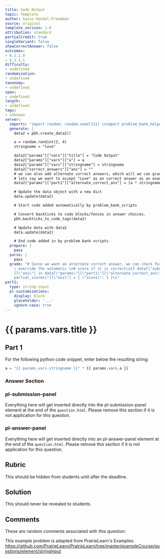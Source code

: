 ```yaml
---
title: Code Output
topic: Template
author: Gavin Kendal-Freedman
source: original
template_version: 1.0
attribution: standard
partialCredit: true
singleVariant: false
showCorrectAnswer: false
outcomes:
- 6.1.1.0
- 6.1.1.1
difficulty:
- undefined
randomization:
- undefined
taxonomy:
- undefined
span:
- undefined
length:
- undefined
tags:
- unknown
server:
  imports: "import random; random.seed(111) \nimport problem_bank_helpers as pbh\n"
  generate: |
    data2 = pbh.create_data2()

    a = random.randint(2, 4)
    stringname = "love"

    data2["params"]["vars"]["title"] = "Code Output"
    data2["params"]["vars"]["a"] = a
    data2["params"]["vars"]["stringname"] = stringname
    data2["correct_answers"]["ans"] = ""
    # we can also add alternate correct answers, which will we can grade as correct
    # lets say we want to accept "Love" as an correct answer as an example, we can do:
    data2["params"]["part1"]["alternate_correct_ans"] = [a * stringname, a * "Love"]

    # Update the data object with a new dict
    data.update(data2)

    # Start code added automatically by problem_bank_scripts

    # Convert backticks to code blocks/fences in answer choices.
    pbh.backticks_to_code_tags(data2)

    # Update data with data2
    data.update(data2)

    # End code added in by problem bank scripts
  prepare: |
    pass
  parse: |
    pass
  grade: "# Since we want an alternate correct answer, we can check for it here, and\
    \ override the automatic \n# score if it is correct\nif data[\"submitted_answers\"\
    ][\"ans\"] in data[\"params\"][\"part1\"][\"alternate_correct_ans\"]:\n    data[\"\
    partial_scores\"][\"ans\"] = { \"score\": 1 }\n"
part1:
  type: string-input
  pl-customizations:
    display: block
    placeholder: '...'
    ignore-case: true
---
```

# {{ params.vars.title }}

## Part 1

For the following python code snippet, enter below the resulting string:

```python
a = "{{ params.vars.stringname }}" * {{ params.vars.a }}
```

### Answer Section 

### pl-submission-panel

Everything here will get inserted directly into the pl-submission-panel element at the end of the `question.html`.
Please remove this section if it is not application for this question.

### pl-answer-panel

Everything here will get inserted directly into an pl-answer-panel element at the end of the `question.html`.
Please remove this section if it is not application for this question.

## Rubric

This should be hidden from students until after the deadline.

## Solution

This should never be revealed to students.

## Comments

These are random comments associated with this question:

This example problem is adapted from PrairieLearn's Examples: https://github.com/PrairieLearn/PrairieLearn/tree/master/exampleCourse/questions/element/stringInput

